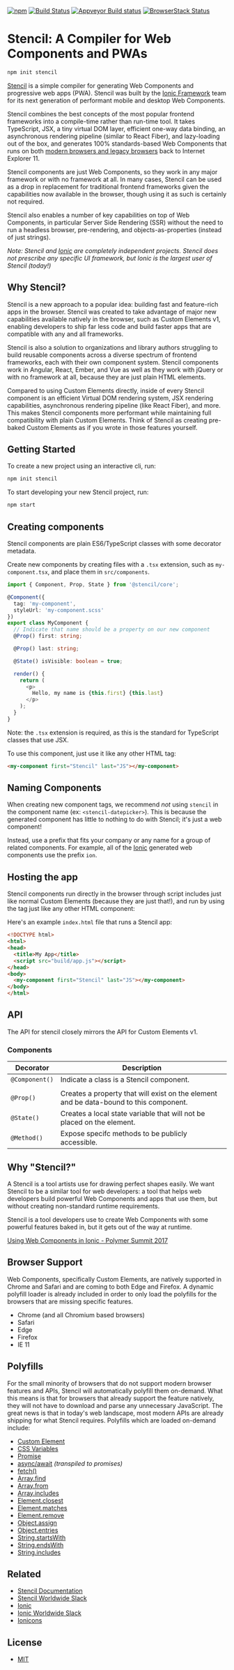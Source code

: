 [![npm][npm-badge]][npm-badge-url]
[![Build Status][circle-badge]][circle-badge-url]
[![Appveyor Build status][appveyor-badge]][appveyor-badge-url]
[![BrowserStack Status][browserstack-badge]][browserstack-badge-url]


# Stencil: A Compiler for Web Components and PWAs

```bash
npm init stencil
```

[Stencil](https://stenciljs.com/) is a simple compiler for generating Web Components and progressive web apps (PWA). Stencil was built by the [Ionic Framework](http://ionicframework.com/) team for its next generation of performant mobile and desktop Web Components.

Stencil combines the best concepts of the most popular frontend frameworks into a compile-time rather than run-time tool. It takes TypeScript, JSX, a tiny virtual DOM layer, efficient one-way data binding, an asynchronous rendering pipeline (similar to React Fiber), and lazy-loading out of the box, and generates 100% standards-based Web Components that runs on both [modern browsers and legacy browsers](#browser-support) back to Internet Explorer 11.

Stencil components are just Web Components, so they work in any major framework or with no framework at all. In many cases, Stencil can be used as a drop in replacement for traditional frontend frameworks given the capabilities now available in the browser, though using it as such is certainly not required.

Stencil also enables a number of key capabilities on top of Web Components, in particular Server Side Rendering (SSR) without the need to run a headless browser, pre-rendering, and objects-as-properties (instead of just strings).

*Note: Stencil and [Ionic](https://ionicframework.com/) are completely independent projects. Stencil does not prescribe any specific UI framework, but Ionic is the largest user of Stencil (today!)*


## Why Stencil?

Stencil is a new approach to a popular idea: building fast and feature-rich apps in the browser. Stencil was created to take advantage of major new capabilities available natively in the browser, such as Custom Elements v1, enabling developers to ship far less code and build faster apps that are compatible with any and all frameworks.

Stencil is also a solution to organizations and library authors struggling to build reusable components across a diverse spectrum of frontend frameworks, each with their own component system. Stencil components work in Angular, React, Ember, and Vue as well as they work with jQuery or with no framework at all, because they are just plain HTML elements.

Compared to using Custom Elements directly, inside of every Stencil component is an efficient Virtual DOM rendering system, JSX rendering capabilities, asynchronous rendering pipeline (like React Fiber), and more. This makes Stencil components more performant while maintaining full compatibility with plain Custom Elements. Think of Stencil as creating pre-baked Custom Elements as if you wrote in those features yourself.


## Getting Started

To create a new project using an interactive cli, run:

```bash
npm init stencil
```

To start developing your new Stencil project, run:

```bash
npm start
```


## Creating components

Stencil components are plain ES6/TypeScript classes with some decorator metadata.

Create new components by creating files with a `.tsx` extension, such as `my-component.tsx`, and place them in `src/components`.

```typescript
import { Component, Prop, State } from '@stencil/core';

@Component({
  tag: 'my-component',
  styleUrl: 'my-component.scss'
})
export class MyComponent {
  // Indicate that name should be a property on our new component
  @Prop() first: string;

  @Prop() last: string;

  @State() isVisible: boolean = true;

  render() {
    return (
      <p>
        Hello, my name is {this.first} {this.last}
      </p>
    );
  }
}
```

Note: the `.tsx` extension is required, as this is the standard for TypeScript classes that use JSX.

To use this component, just use it like any other HTML tag:

```html
<my-component first="Stencil" last="JS"></my-component>
```


## Naming Components

When creating new component tags, we recommend _not_ using `stencil` in the component name (ex: `<stencil-datepicker>`). This is because the generated component has little to nothing to do with Stencil; it's just a web component!

Instead, use a prefix that fits your company or any name for a group of related components. For example, all of the [Ionic](https://ionicframework.com/docs/) generated web components use the prefix `ion`.


## Hosting the app

Stencil components run directly in the browser through script includes just like normal Custom Elements (because they are just that!), and run by using the tag just like any other HTML component:

Here's an example `index.html` file that runs a Stencil app:

```html
<!DOCTYPE html>
<html>
<head>
  <title>My App</title>
  <script src="build/app.js"></script>
</head>
<body>
  <my-component first="Stencil" last="JS"></my-component>
</body>
</html>
```


## API

The API for stencil closely mirrors the API for Custom Elements v1.

### Components

| Decorator      | Description                             |
| -------------- | ---                                     |
| `@Component()` | Indicate a class is a Stencil component. |
|                |                                         |
| `@Prop()`      | Creates a property that will exist on the element and be data-bound to this component.  |
| `@State()`     | Creates a local state variable that will not be placed on the element. |
| `@Method()`    | Expose specifc methods to be publicly accessible. |


## Why "Stencil?"

A Stencil is a tool artists use for drawing perfect shapes easily. We want Stencil to be a similar tool for web developers: a tool that helps web developers build powerful Web Components and apps that use them, but without creating non-standard runtime requirements.

Stencil is a tool developers use to create Web Components with some powerful features baked in, but it gets out of the way at runtime.

[Using Web Components in Ionic - Polymer Summit 2017](https://youtu.be/UfD-k7aHkQE)


## Browser Support

Web Components, specifically Custom Elements, are natively supported in Chrome and Safari and are coming to both Edge and Firefox. A dynamic polyfill loader is already included in order to only load the polyfills for the browsers that are missing specific features.

 - Chrome (and all Chromium based browsers)
 - Safari
 - Edge
 - Firefox
 - IE 11


## Polyfills

For the small minority of browsers that do not support modern browser features and APIs, Stencil will automatically polyfill them on-demand. What this means is that for browsers that already support the feature natively, they will not have to download and parse any unnecessary JavaScript. The great news is that in today's web landscape, most modern APIs are already shipping for what Stencil requires. Polyfills which are loaded on-demand include:

 - [Custom Element](https://github.com/WebReflection/document-register-element)
 - [CSS Variables](https://github.com/webcomponents/shadycss)
 - [Promise](https://github.com/stefanpenner/es6-promise)
 - [async/await](https://developer.mozilla.org/en-US/docs/Web/JavaScript/Reference/Statements/async_function) *(transpiled to promises)*
 - [fetch()](https://github.com/github/fetch)
 - [Array.find](https://developer.mozilla.org/en-US/docs/Web/JavaScript/Reference/Global_Objects/Array/find)
 - [Array.from](https://developer.mozilla.org/en-US/docs/Web/JavaScript/Reference/Global_Objects/Array/from)
 - [Array.includes](https://developer.mozilla.org/en-US/docs/Web/JavaScript/Reference/Global_Objects/Array/includes)
 - [Element.closest](https://github.com/jonathantneal/closest)
 - [Element.matches](https://github.com/jonathantneal/closest)
 - [Element.remove](https://developer.mozilla.org/en-US/docs/Web/API/ChildNode/remove)
 - [Object.assign](https://developer.mozilla.org/en-US/docs/Web/JavaScript/Reference/Global_Objects/Object/assign)
 - [Object.entries](https://developer.mozilla.org/en-US/docs/Web/JavaScript/Reference/Global_Objects/Object/entries)
 - [String.startsWith](https://developer.mozilla.org/en-US/docs/Web/JavaScript/Reference/Global_Objects/String/startsWith)
 - [String.endsWith](https://developer.mozilla.org/en-US/docs/Web/JavaScript/Reference/Global_Objects/String/endsWith)
 - [String.includes](https://developer.mozilla.org/en-US/docs/Web/JavaScript/Reference/Global_Objects/String/includes)


## Related

 - [Stencil Documentation](https://stenciljs.com/)
 - [Stencil Worldwide Slack](https://stencil-worldwide.slack.com)
 - [Ionic](https://ionicframework.com/)
 - [Ionic Worldwide Slack](http://ionicworldwide.herokuapp.com/)
 - [Ionicons](http://ionicons.com/)


## License

 - [MIT](https://raw.githubusercontent.com/ionic-team/stencil/master/LICENSE)


[npm-badge]: https://img.shields.io/npm/v/@stencil/core.svg
[npm-badge-url]: https://www.npmjs.com/package/@stencil/core
[circle-badge]: https://circleci.com/gh/ionic-team/stencil.svg?style=shield
[circle-badge-url]: https://circleci.com/gh/ionic-team/stencil
[browserstack-badge]: https://www.browserstack.com/automate/badge.svg?badge_key=WVNVbkRJdDBJQnBEMzZuWUdlMEZuTjlPUm9sOHZsSVNkUlJTRkJVQkx0ST0tLTFhbk5jRUNEVWxJL1J0SVR0WUFndnc9PQ==--90c84981a2ed2ede760ca48fbfc3fdd5b71d3e5e
[browserstack-badge-url]: https://www.browserstack.com/automate/public-build/WVNVbkRJdDBJQnBEMzZuWUdlMEZuTjlPUm9sOHZsSVNkUlJTRkJVQkx0ST0tLTFhbk5jRUNEVWxJL1J0SVR0WUFndnc9PQ==--90c84981a2ed2ede760ca48fbfc3fdd5b71d3e5e
[appveyor-badge]: https://ci.appveyor.com/api/projects/status/92d75dgkohgyap5r/branch/master?svg=true
[appveyor-badge-url]: https://ci.appveyor.com/project/Ionitron/stencil/branch/master
